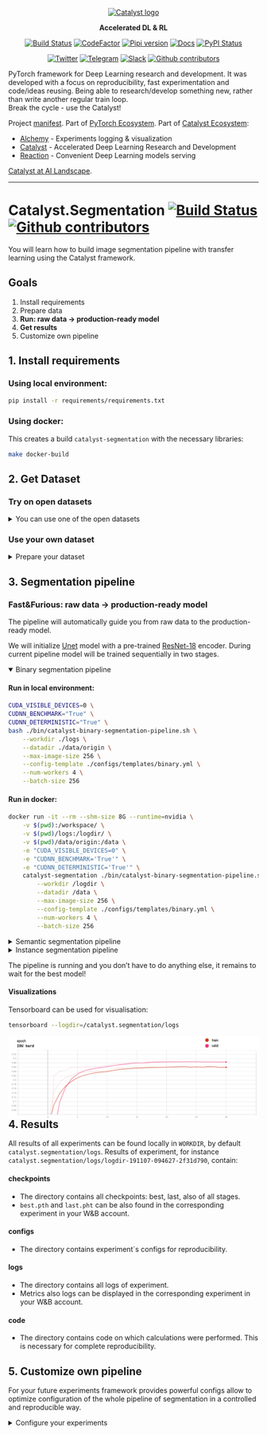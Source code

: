 <div align="center">

[![Catalyst logo](https://raw.githubusercontent.com/catalyst-team/catalyst-pics/master/pics/catalyst_logo.png)](https://github.com/catalyst-team/catalyst)

**Accelerated DL & RL**

[![Build Status](http://66.248.205.49:8111/app/rest/builds/buildType:id:Catalyst_Deploy/statusIcon.svg)](http://66.248.205.49:8111/project.html?projectId=Catalyst&tab=projectOverview&guest=1)
[![CodeFactor](https://www.codefactor.io/repository/github/catalyst-team/catalyst/badge)](https://www.codefactor.io/repository/github/catalyst-team/catalyst)
[![Pipi version](https://img.shields.io/pypi/v/catalyst.svg)](https://pypi.org/project/catalyst/)
[![Docs](https://img.shields.io/badge/dynamic/json.svg?label=docs&url=https%3A%2F%2Fpypi.org%2Fpypi%2Fcatalyst%2Fjson&query=%24.info.version&colorB=brightgreen&prefix=v)](https://catalyst-team.github.io/catalyst/index.html)
[![PyPI Status](https://pepy.tech/badge/catalyst)](https://pepy.tech/project/catalyst)

[![Twitter](https://img.shields.io/badge/news-on%20twitter-499feb)](https://twitter.com/catalyst_core)
[![Telegram](https://img.shields.io/badge/channel-on%20telegram-blue)](https://t.me/catalyst_team)
[![Slack](https://img.shields.io/badge/Catalyst-slack-success)](https://join.slack.com/t/catalyst-team-core/shared_invite/zt-d9miirnn-z86oKDzFMKlMG4fgFdZafw)
[![Github contributors](https://img.shields.io/github/contributors/catalyst-team/catalyst.svg?logo=github&logoColor=white)](https://github.com/catalyst-team/catalyst/graphs/contributors)


</div>

PyTorch framework for Deep Learning research and development.
It was developed with a focus on reproducibility,
fast experimentation and code/ideas reusing.
Being able to research/develop something new,
rather than write another regular train loop. <br/>
Break the cycle - use the Catalyst!

Project [manifest](https://github.com/catalyst-team/catalyst/blob/master/MANIFEST.md). Part of [PyTorch Ecosystem](https://pytorch.org/ecosystem/). Part of [Catalyst Ecosystem](https://docs.google.com/presentation/d/1D-yhVOg6OXzjo9K_-IS5vSHLPIUxp1PEkFGnpRcNCNU/edit?usp=sharing):
- [Alchemy](https://github.com/catalyst-team/alchemy) - Experiments logging & visualization
- [Catalyst](https://github.com/catalyst-team/catalyst) - Accelerated Deep Learning Research and Development
- [Reaction](https://github.com/catalyst-team/reaction) - Convenient Deep Learning models serving

[Catalyst at AI Landscape](https://landscape.lfai.foundation/selected=catalyst).

---

# Catalyst.Segmentation [![Build Status](http://66.248.205.49:8111/app/rest/builds/buildType:id:Segmentation_Tests/statusIcon.svg)](http://66.248.205.49:8111/project.html?projectId=Segmentation&tab=projectOverview&guest=1) [![Github contributors](https://img.shields.io/github/contributors/catalyst-team/segmentation.svg?logo=github&logoColor=white)](https://github.com/catalyst-team/segmentation/graphs/contributors)

You will learn how to build image segmentation pipeline with transfer learning using the Catalyst framework.

## Goals
1. Install requirements
2. Prepare data
3. **Run: raw data → production-ready model**
4. **Get results**
5. Customize own pipeline

## 1. Install requirements

### Using local environment:

```bash
pip install -r requirements/requirements.txt
```

### Using docker:

This creates a build `catalyst-segmentation` with the necessary libraries:
```bash
make docker-build
```

## 2. Get Dataset

### Try on open datasets

<details>
<summary>You can use one of the open datasets </summary>
<p>

```bash
export DATASET="isbi"

rm -rf data/
mkdir -p data

if [[ "$DATASET" == "isbi" ]]; then
    # binary segmentation
    # http://brainiac2.mit.edu/isbi_challenge/
    download-gdrive 1uyPb9WI0t2qMKIqOjFKMv1EtfQ5FAVEI isbi_cleared_191107.tar.gz
    tar -xf isbi_cleared_191107.tar.gz &>/dev/null
    mv isbi_cleared_191107 ./data/origin
elif [[ "$DATASET" == "voc2012" ]]; then
    # semantic segmentation
    # http://host.robots.ox.ac.uk/pascal/VOC/voc2012/
    wget http://host.robots.ox.ac.uk/pascal/VOC/voc2012/VOCtrainval_11-May-2012.tar
    tar -xf VOCtrainval_11-May-2012.tar &>/dev/null
    mkdir -p ./data/origin/images/; mv VOCdevkit/VOC2012/JPEGImages/* $_
    mkdir -p ./data/origin/raw_masks; mv VOCdevkit/VOC2012/SegmentationClass/* $_
elif [[ "$DATASET" == "dsb2018" ]]; then
    # instance segmentation
    # https://www.kaggle.com/c/data-science-bowl-2018
    download-gdrive 1RCqaQZLziuq1Z4sbMpwD_WHjqR5cdPvh dsb2018_cleared_191109.tar.gz
    tar -xf dsb2018_cleared_191109.tar.gz &>/dev/null
    mv dsb2018_cleared_191109 ./data/origin
fi
```

</p>
</details>

### Use your own dataset

<details>
<summary>Prepare your dataset</summary>
<p>

#### Data structure

Make sure, that final folder with data has the required structure:

<details open>
<summary>Data structure for binary segmentation</summary>
<p>

```bash
/path/to/your_dataset/
        images/
            image_1
            image_2
            ...
            image_N
        raw_masks/
            mask_1
            mask_2
            ...
            mask_N
```
where each `mask` is a binary image

</p>
</details>

<details>
<summary>Data structure for semantic segmentation</summary>
<p>

```bash
/path/to/your_dataset/
        images/
            image_1
            image_2
            ...
            image_N
        raw_masks/
            mask_1
            mask_2
            ...
            mask_N
```
where each `mask` is an image with class encoded through colors e.g. [VOC2012](http://host.robots.ox.ac.uk/pascal/VOC/voc2012/) dataset where `bicycle` class is encoded with <span style="color:rgb(0, 128, 0)">green</span> color and `bird` with <span style="color:rgb(128, 128, 0)">olive</span>

</p>
</details>

<details>
<summary>Data structure for instance segmentation</summary>
<p>

```bash
/path/to/your_dataset/
        images/
            image_1
            image_2
            ...
            image_M
        raw_masks/
            mask_1/
                instance_1
                instance_2
                ...
                instance_N
            mask_2/
                instance_1
                instance_2
                ...
                instance_K
            ...
            mask_M/
                instance_1
                instance_2
                ...
                instance_Z
```
where each `mask` represented as a folder with instances images (one image per instance), and masks may consisting of a different number of instances e.g. [Data Science Bowl 2018](https://www.kaggle.com/c/data-science-bowl-2018) dataset

</p>
</details>

#### Data location

* The easiest way is to move your data:
    ```bash
    mv /path/to/your_dataset/* /catalyst.segmentation/data/origin
    ```
    In that way you can run pipeline with default settings.

* If you prefer leave data in `/path/to/your_dataset/`
    * In local environment:
        * Link directory
            ```bash
            ln -s /path/to/your_dataset $(pwd)/data/origin
            ```
         * Or just set path to your dataset `DATADIR=/path/to/your_dataset` when you start the pipeline.

    * Using docker

        You need to set:
        ```bash
           -v /path/to/your_dataset:/data \ #instead default  $(pwd)/data/origin:/data
         ```
        in the script below to start the pipeline.

</p>
</details>

## 3. Segmentation pipeline

### Fast&Furious: raw data → production-ready model

The pipeline will automatically guide you from raw data to the production-ready model.

We will initialize [Unet](https://arxiv.org/abs/1505.04597) model with a pre-trained [ResNet-18](https://arxiv.org/abs/1512.03385) encoder. During current pipeline model will be trained sequentially in two stages.

<details open>
<summary>Binary segmentation pipeline</summary>
<p>

#### Run in local environment:

```bash
CUDA_VISIBLE_DEVICES=0 \
CUDNN_BENCHMARK="True" \
CUDNN_DETERMINISTIC="True" \
bash ./bin/catalyst-binary-segmentation-pipeline.sh \
    --workdir ./logs \
    --datadir ./data/origin \
    --max-image-size 256 \
    --config-template ./configs/templates/binary.yml \
    --num-workers 4 \
    --batch-size 256
```

#### Run in docker:

```bash
docker run -it --rm --shm-size 8G --runtime=nvidia \
    -v $(pwd):/workspace/ \
    -v $(pwd)/logs:/logdir/ \
    -v $(pwd)/data/origin:/data \
    -e "CUDA_VISIBLE_DEVICES=0" \
    -e "CUDNN_BENCHMARK='True'" \
    -e "CUDNN_DETERMINISTIC='True'" \
    catalyst-segmentation ./bin/catalyst-binary-segmentation-pipeline.sh \
        --workdir /logdir \
        --datadir /data \
        --max-image-size 256 \
        --config-template ./configs/templates/binary.yml \
        --num-workers 4 \
        --batch-size 256
```

</p>
</details>

<details>
<summary>Semantic segmentation pipeline</summary>
<p>

#### Run in local environment:

```bash
CUDA_VISIBLE_DEVICES=0 \
CUDNN_BENCHMARK="True" \
CUDNN_DETERMINISTIC="True" \
bash ./bin/catalyst-semantic-segmentation-pipeline.sh \
    --workdir ./logs \
    --datadir ./data/origin \
    --max-image-size 256 \
    --config-template ./configs/templates/semantic.yml \
    --num-workers 4 \
    --batch-size 256
```

#### Run in docker:

```bash
docker run -it --rm --shm-size 8G --runtime=nvidia \
    -v $(pwd):/workspace/ \
    -v $(pwd)/logs:/logdir/ \
    -v $(pwd)/data/origin:/data \
    -e "CUDA_VISIBLE_DEVICES=0" \
    -e "CUDNN_BENCHMARK='True'" \
    -e "CUDNN_DETERMINISTIC='True'" \
    catalyst-segmentation ./bin/catalyst-semantic-segmentation-pipeline.sh \
        --workdir /logdir \
        --datadir /data \
        --max-image-size 256 \
        --config-template ./configs/templates/semantic.yml \
        --num-workers 4 \
        --batch-size 256
```

</p>
</details>

<details>
<summary>Instance segmentation pipeline</summary>
<p>

#### Run in local environment:

```bash
CUDA_VISIBLE_DEVICES=0 \
CUDNN_BENCHMARK="True" \
CUDNN_DETERMINISTIC="True" \
bash ./bin/catalyst-semantic-segmentation-pipeline.sh \
    --workdir ./logs \
    --datadir ./data/origin \
    --max-image-size 256 \
    --config-template ./configs/templates/instance.yml \
    --num-workers 4 \
    --batch-size 256
```

#### Run in docker:

```bash
docker run -it --rm --shm-size 8G --runtime=nvidia \
    -v $(pwd):/workspace/ \
    -v $(pwd)/logs:/logdir/ \
    -v $(pwd)/data/origin:/data \
    -e "CUDA_VISIBLE_DEVICES=0" \
    -e "CUDNN_BENCHMARK='True'" \
    -e "CUDNN_DETERMINISTIC='True'" \
    catalyst-segmentation ./bin/catalyst-instance-segmentation-pipeline.sh \
        --workdir /logdir \
        --datadir /data \
        --max-image-size 256 \
        --config-template ./configs/templates/instance.yml \
        --num-workers 4 \
        --batch-size 256
```

</p>
</details>

The pipeline is running and you don’t have to do anything else, it remains to wait for the best model!

#### Visualizations

Tensorboard can be used for visualisation:

```bash
tensorboard --logdir=/catalyst.segmentation/logs
```
<img src="/pics/tf_metrics.png" title="tf binary segmentation metrics"  align="left">

## 4. Results
All results of all experiments can be found locally in `WORKDIR`, by default `catalyst.segmentation/logs`. Results of experiment, for instance `catalyst.segmentation/logs/logdir-191107-094627-2f31d790`, contain:

#### checkpoints
*  The directory contains all checkpoints: best, last, also of all stages.
* `best.pth` and `last.pht` can be also found in the corresponding experiment in your W&B account.

#### configs
*  The directory contains experiment\`s configs for reproducibility.

#### logs
* The directory contains all logs of experiment.
* Metrics also logs can be displayed in the corresponding experiment in your W&B account.

#### code
*  The directory contains code on which calculations were performed. This is necessary for complete reproducibility.

## 5. Customize own pipeline

For your future experiments framework provides powerful configs allow to optimize configuration of the whole pipeline of segmentation in a controlled and reproducible way.

<details>
<summary>Configure your experiments</summary>
<p>

* Common settings of stages of training and model parameters can be found in `catalyst.segmentation/configs/_common.yml`.
    * `model_params`: detailed configuration of models, including:
        * model, for instance `ResNetUnet`
        * detailed architecture description
        * using pretrained model
    * `stages`: you can configure training or inference in several stages with different hyperparameters. In our example:
        * optimizer params
        * first learn the head(s), then train the whole network

* The `CONFIG_TEMPLATE` with other experiment\`s hyperparameters, such as data_params and is here: `catalyst.segmentation/configs/templates/binary.yml`.  The config allows you to define:
    * `data_params`: path, batch size, num of workers and so on
    * `callbacks_params`: Callbacks are used to execute code during training, for example, to get metrics or save checkpoints. Catalyst provide wide variety of helpful callbacks also you can use custom.

You can find much more options for configuring experiments in [catalyst documentation.](https://catalyst-team.github.io/catalyst/)

</p>
</details>
